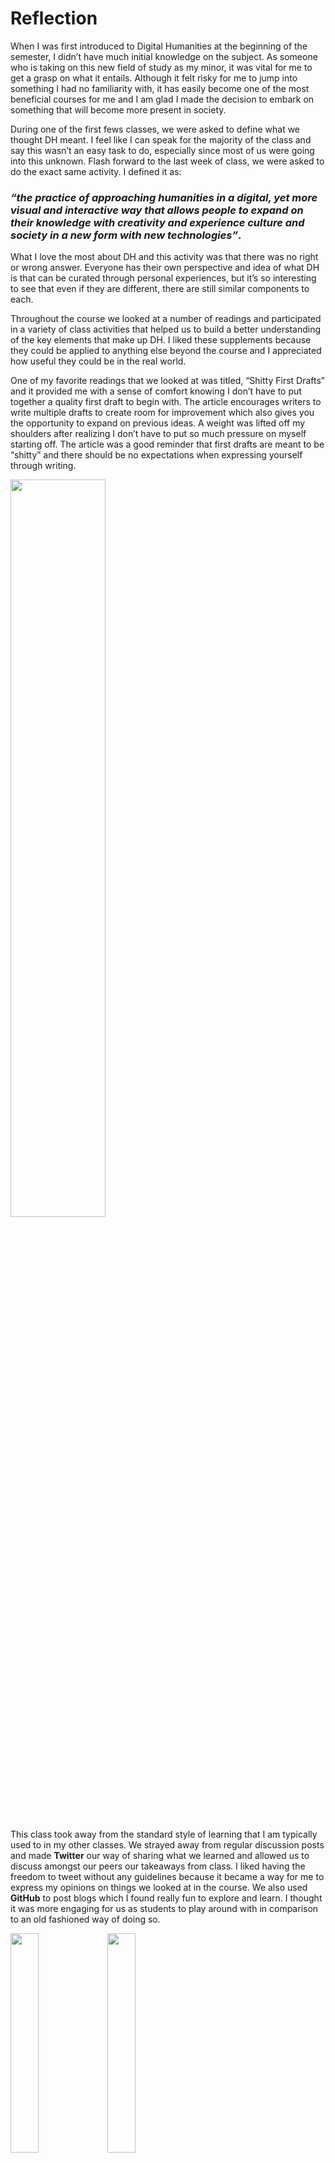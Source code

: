 # Reflection

When I was first introduced to Digital Humanities at the beginning of the semester, I didn’t have much initial knowledge on the subject.  As someone who is taking on this new field of study as my minor, it was vital for me to get a grasp on what it entails. Although it felt risky for me to jump into something I had no familiarity with, it has easily become one of the most beneficial courses for me and I am glad I made the decision to embark on something that will become more present in society.  

During one of the first fews classes, we were asked to define what we thought DH meant. I feel like I can speak for the majority of the class and say this wasn’t an easy task to do, especially since most of us were going into this unknown. Flash forward to the last week of class, we were asked to do the exact same activity. I defined it as: 

### *“the practice of approaching humanities in a digital, yet more visual and interactive way that allows people to expand on their knowledge with creativity and experience culture and society in a new form with new technologies”*.

What I love the most about DH and this activity was that there was no right or wrong answer. Everyone has their own perspective and idea of what DH is that can be curated through personal experiences, but it’s so interesting to see that even if they are different, there are still similar components to each. 

Throughout the course we looked at a number of readings and participated in a variety of class activities that helped us to build a better understanding of the key elements that make up DH. I liked these supplements because they could be applied to anything else beyond the course and I appreciated how useful they could be in the real world. 

One of my favorite readings that we looked at was titled, “Shitty First Drafts” and it provided me with a sense of comfort knowing I don’t have to put together a quality first draft to begin with. The article encourages writers to write multiple drafts to create room for improvement which also gives you the opportunity to expand on previous ideas. A weight was lifted off my shoulders after realizing I don’t have to put so much pressure on myself starting off. The article was a good reminder that first drafts are meant to be “shitty” and there should be no expectations when expressing yourself through writing. 

<img src="https://tanneyc.github.io/tanneyCNU/images/sfd1.jpg" width="55%">

This class took away from the standard style of learning that I am typically used to in my other classes. We strayed away from regular discussion posts and made **Twitter** our way of sharing what we learned and allowed us to discuss amongst our peers our takeaways from class. I liked having the freedom to tweet without any guidelines because it became a way for me to express my opinions on things we looked at in the course. We also used **GitHub** to post blogs which I found really fun to explore and learn. I thought it was more engaging for us as students to play around with in comparison to an old fashioned way of doing so. 

<img src="https://tanneyc.github.io/tanneyCNU/images/profile.jpg" width="30%"> <img src="https://tanneyc.github.io/tanneyCNU/images/github.png" width="30%">

Besides our blog posts, our final assignment was to propose a grant idea that we heavily focused on for the rest of the semester. It was a great way to finish off because we concentrated on things we were passionate about which made it more enjoyable. Although I found a lot of the assignments to be tedious, I didn’t mind the process since it was more of a creative outlet for us. 

These assignments shaped me as a writer by allowing me to branch out and write on different topics for different audiences. They taught me that it is important to be flexible with your writing style and a well-written grant doesn’t mean anything unless it's executed in a persuasive and compelling way. I especially enjoyed looking at different DH projects to get a better grasp for what’s considered DH and what’s not. 

As a writer, reader, and digital humanities student, I felt I have grown a lot because of how much insight I have gained during the semester. I have more confidence in providing a definition for DH now that I had exposure to the practice and acquired the skills that make a good digital humanities scholar. I am very grateful for the experience this class has given me and I hope to take what I learned and use it in any future endeavors. 

<img src="https://tanneyc.github.io/tanneyCNU/images/finaltweet.jpg" width="45%">
